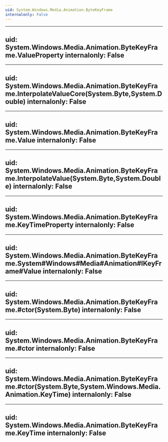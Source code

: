 ```yaml
---
uid: System.Windows.Media.Animation.ByteKeyFrame
internalonly: False
---
```


---
uid: System.Windows.Media.Animation.ByteKeyFrame.ValueProperty
internalonly: False
---

---
uid: System.Windows.Media.Animation.ByteKeyFrame.InterpolateValueCore(System.Byte,System.Double)
internalonly: False
---

---
uid: System.Windows.Media.Animation.ByteKeyFrame.Value
internalonly: False
---

---
uid: System.Windows.Media.Animation.ByteKeyFrame.InterpolateValue(System.Byte,System.Double)
internalonly: False
---

---
uid: System.Windows.Media.Animation.ByteKeyFrame.KeyTimeProperty
internalonly: False
---

---
uid: System.Windows.Media.Animation.ByteKeyFrame.System#Windows#Media#Animation#IKeyFrame#Value
internalonly: False
---

---
uid: System.Windows.Media.Animation.ByteKeyFrame.#ctor(System.Byte)
internalonly: False
---

---
uid: System.Windows.Media.Animation.ByteKeyFrame.#ctor
internalonly: False
---

---
uid: System.Windows.Media.Animation.ByteKeyFrame.#ctor(System.Byte,System.Windows.Media.Animation.KeyTime)
internalonly: False
---

---
uid: System.Windows.Media.Animation.ByteKeyFrame.KeyTime
internalonly: False
---
